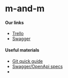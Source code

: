 # m-and-m

#### Our links
- [Trello](https://trello.com/b/UPAtDk5s/mm)
- [Swagger](https://app.swaggerhub.com/apis/m-and-m/m-and-m/0.0.1)

#### Useful materials
- [Git quick guide](https://rogerdudler.github.io/git-guide/)
- [Swagger/OpenApi specs](https://swagger.io/docs/specification/about/)
- 
